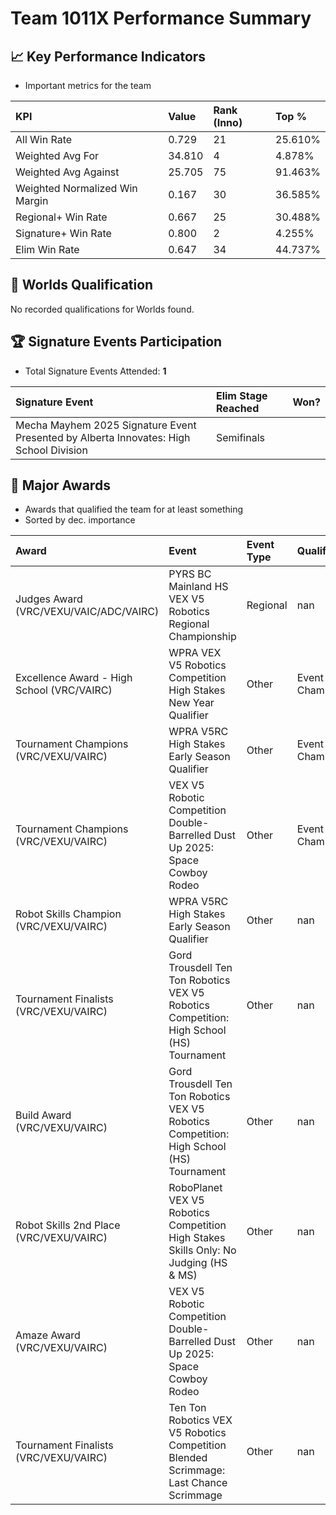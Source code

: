 # Team 1011X Performance Summary

## 📈 Key Performance Indicators
- Important metrics for the team

| KPI | Value | Rank (Inno) | Top % |
|:---|:-----|:----|:-----|
| All Win Rate | 0.729 | 21 | 25.610% |
| Weighted Avg For | 34.810 | 4 | 4.878% |
| Weighted Avg Against | 25.705 | 75 | 91.463% |
| Weighted Normalized Win Margin | 0.167 | 30 | 36.585% |
| Regional+ Win Rate | 0.667 | 25 | 30.488% |
| Signature+ Win Rate | 0.800 | 2 | 4.255% |
| Elim Win Rate | 0.647 | 34 | 44.737% |


## 🎯 Worlds Qualification
No recorded qualifications for Worlds found.

## 🏆 Signature Events Participation
- Total Signature Events Attended: **1**

| Signature Event | Elim Stage Reached | Won? |
|:----------------|:-------------------|:----|
| Mecha Mayhem 2025 Signature Event Presented by Alberta Innovates: High School Division | Semifinals |  |


## 🥇 Major Awards
- Awards that qualified the team for at least something
- Sorted by dec. importance

| Award | Event | Event Type | Qualification |
|:------|:------|:-----------|:--------------|
| Judges Award (VRC/VEXU/VAIC/ADC/VAIRC) | PYRS BC Mainland HS VEX V5 Robotics Regional Championship | Regional | nan |
| Excellence Award - High School (VRC/VAIRC) | WPRA VEX V5 Robotics Competition High Stakes New Year Qualifier | Other | Event Region Championship |
| Tournament Champions (VRC/VEXU/VAIRC) | WPRA V5RC High Stakes Early Season Qualifier | Other | Event Region Championship |
| Tournament Champions (VRC/VEXU/VAIRC) | VEX V5 Robotic Competition Double-Barrelled Dust Up 2025: Space Cowboy Rodeo | Other | Event Region Championship |
| Robot Skills Champion (VRC/VEXU/VAIRC) | WPRA V5RC High Stakes Early Season Qualifier | Other | nan |
| Tournament Finalists (VRC/VEXU/VAIRC) | Gord Trousdell Ten Ton Robotics VEX V5 Robotics Competition: High School (HS) Tournament | Other | nan |
| Build Award (VRC/VEXU/VAIRC) | Gord Trousdell Ten Ton Robotics VEX V5 Robotics Competition: High School (HS) Tournament | Other | nan |
| Robot Skills 2nd Place (VRC/VEXU/VAIRC) | RoboPlanet VEX V5 Robotics Competition High Stakes Skills Only: No Judging (HS & MS) | Other | nan |
| Amaze Award (VRC/VEXU/VAIRC) | VEX V5 Robotic Competition Double-Barrelled Dust Up 2025: Space Cowboy Rodeo | Other | nan |
| Tournament Finalists (VRC/VEXU/VAIRC) | Ten Ton Robotics VEX V5 Robotics Competition Blended Scrimmage: Last Chance Scrimmage | Other | nan |

